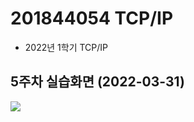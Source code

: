 # 201844054 TCP/IP
- 2022년 1학기 TCP/IP


## 5주차 실습화면 (2022-03-31)
<img width="" height="" src=./pic/201844054_tcpid_week5.png></img>
